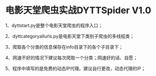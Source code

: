 # 电影天堂爬虫实战DYTTSpider V1.0

1、dyttstart.py是整个电影天堂爬虫的程序入口；

2、dyttcategoryallurls.py是电影天堂下类别子爬虫的多线程类；

3、爬取各个分类的信息保存在info目录下的各个子目录下；

4、网速不好的情况下建议每次爬取一个分类；网速好的话、自愿；

5、程序中填写的是免费的动态IP代理。建议自行更改，动态代理的IP；